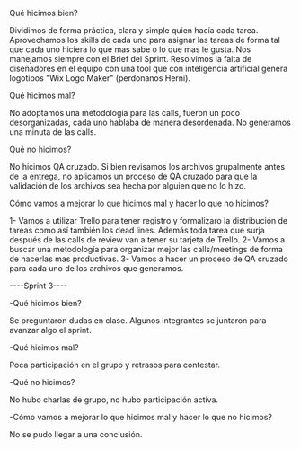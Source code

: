 Qué hicimos bien?

Dividimos de forma práctica, clara y simple quien hacía cada tarea. 
Aprovechamos los skills de cada uno para asignar las tareas de forma tal que cada uno hiciera lo que mas sabe o lo que mas le gusta.
Nos manejamos siempre con el Brief del Sprint.
Resolvimos la falta de diseñadores en el equipo con una tool que con inteligencia artificial genera logotipos "Wix Logo Maker" (perdonanos Herni).

Qué hicimos mal?

No adoptamos una metodología para las calls, fueron un poco desorganizadas, cada uno hablaba de manera desordenada.
No generamos una minuta de las calls.

Qué no hicimos?

No hicimos QA cruzado. Si bien revisamos los archivos grupalmente antes de la entrega, no aplicamos un proceso de QA cruzado para que la validación de los archivos sea hecha por alguien que no lo hizo. 

Cómo vamos a mejorar lo que hicimos mal y hacer lo que no hicimos?

1- Vamos a utilizar Trello para tener registro y formalizaro la distribución de tareas como así también los dead lines. Además toda tarea que surja después de las calls de review van a tener su tarjeta de Trello.
2- Vamos a buscar una metodología para organizar mejor las calls/meetings de forma de hacerlas mas productivas.
3- Vamos a hacer un proceso de QA cruzado para cada uno de los archivos que generamos.


----Sprint 3----

-Qué hicimos bien?

Se preguntaron dudas en clase.
Algunos integrantes se juntaron para avanzar algo el sprint.

-Qué hicimos mal?

Poca participación en el grupo y retrasos para contestar.

-Qué no hicimos?

No hubo charlas de grupo, no hubo participación activa.

-Cómo vamos a mejorar lo que hicimos mal y hacer lo que no hicimos?

No se pudo llegar a una conclusión.